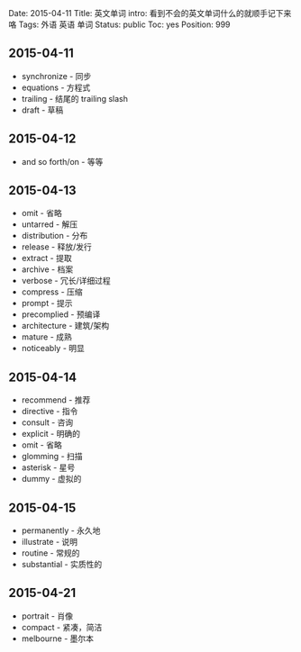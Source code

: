 Date: 2015-04-11
Title: 英文单词
intro: 看到不会的英文单词什么的就顺手记下来咯
Tags: 外语 英语 单词
Status: public
Toc: yes
Position: 999

## 2015-04-11

- synchronize	- 同步
- equations - 方程式
- trailing - 结尾的	trailing slash
- draft - 草稿

## 2015-04-12
- and so forth/on - 等等

## 2015-04-13
- omit - 省略
- untarred - 解压
- distribution - 分布
- release - 释放/发行
- extract - 提取
- archive - 档案
- verbose - 冗长/详细过程
- compress - 压缩
- prompt - 提示
- precomplied - 预编译
- architecture - 建筑/架构
- mature - 成熟
- noticeably - 明显

## 2015-04-14
- recommend - 推荐
- directive - 指令
- consult - 咨询
- explicit - 明确的
- omit - 省略
- glomming - 扫描
- asterisk - 星号
- dummy - 虚拟的

## 2015-04-15
- permanently - 永久地
- illustrate - 说明
- routine - 常规的
- substantial - 实质性的

## 2015-04-21
- portrait - 肖像
- compact - 紧凑，简洁
- melbourne - 墨尔本



